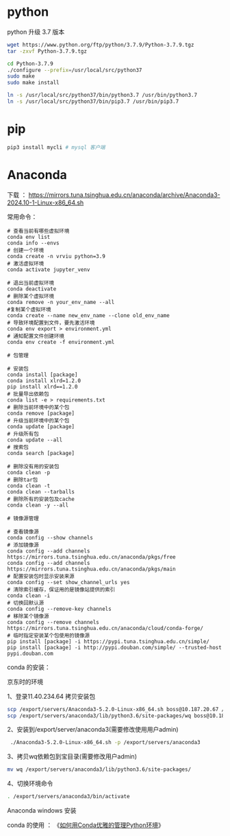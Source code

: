 # python 

python 升级 3.7  版本

```sh
wget https://www.python.org/ftp/python/3.7.9/Python-3.7.9.tgz
tar -zxvf Python-3.7.9.tgz

cd Python-3.7.9
./configure --prefix=/usr/local/src/python37
sudo make
sudo make install

ln -s /usr/local/src/python37/bin/python3.7 /usr/bin/python3.7
ln -s /usr/local/src/python37/bin/pip3.7 /usr/bin/pip3.7
```

# pip 

```sh 
pip3 install mycli # mysql 客户端
```

# Anaconda

下载  ： https://mirrors.tuna.tsinghua.edu.cn/anaconda/archive/Anaconda3-2024.10-1-Linux-x86_64.sh

常用命令： 

```shell
# 查看当前有哪些虚拟环境
conda env list
conda info --envs
# 创建一个环境
conda create -n vrviu python=3.9
# 激活虚拟环境
conda activate jupyter_venv

# 退出当前虚拟环境
conda deactivate
# 删除某个虚拟环境
conda remove -n your_env_name --all 
#复制某个虚拟环境
conda create --name new_env_name --clone old_env_name
# 导致环境配置到文件，要先激活环境
conda env export > environment.yml
# 通知配置文件创建环境
conda env create -f environment.yml

# 包管理

# 安装包
conda install [package] 
conda install xlrd=1.2.0 
pip install xlrd==1.2.0 
# 批量导出依赖包
conda list -e > requirements.txt
# 删除当前环境中的某个包
conda remove [package]
# 升级当前环境中的某个包
conda update [package]
# 升级所有包  
conda update --all
# 搜索包
conda search [package]

# 删除没有用的安装包
conda clean -p
# 删除tar包
conda clean -t
conda clean --tarballs
# 删除所有的安装包及cache
conda clean -y --all

# 镜像源管理

# 查看镜像源
conda config --show channels
# 添加镜像源
conda config --add channels https://mirrors.tuna.tsinghua.edu.cn/anaconda/pkgs/free 
conda config --add channels https://mirrors.tuna.tsinghua.edu.cn/anaconda/pkgs/main
# 配置安装包时显示安装来源
conda config --set show_channel_urls yes
# 清除索引缓存，保证用的是镜像站提供的索引
conda clean -i
# 切换回默认源
conda config --remove-key channels
# 移除某个镜像源
conda config --remove channels https://mirrors.tuna.tsinghua.edu.cn/anaconda/cloud/conda-forge/
# 临时指定安装某个包使用的镜像源
pip install [package] -i https://pypi.tuna.tsinghua.edu.cn/simple/
pip install [package] -i http://pypi.douban.com/simple/ --trusted-host pypi.douban.com
```


conda 的安装：

京东时的环境

1、登录11.40.234.64 拷贝安装包

```sh
scp /export/servers/Anaconda3-5.2.0-Linux-x86_64.sh boss@10.187.20.67 /export/boss
scp /export/servers/anaconda3/lib/python3.6/site-packages/wq boss@10.187.20.67 /export/boss（wq依赖包）
```

2、安装到/export/server/anaconda3(需要修改使用用户admin)

```sh
 ./Anaconda3-5.2.0-Linux-x86_64.sh -p /export/servers/anaconda3
```

3、拷贝wq依赖包到宝目录(需要修改用户admin)

```sh
mv wq /export/servers/anaconda3/lib/python3.6/site-packages/
```

4、切换环境命令

```sh
. /export/servers/anaconda3/bin/activate
```


Anaconda windows 安装

conda 的使用 ： 《[如何用Conda优雅的管理Python环境](https://ckfanzhe.github.io/About_conda/)》